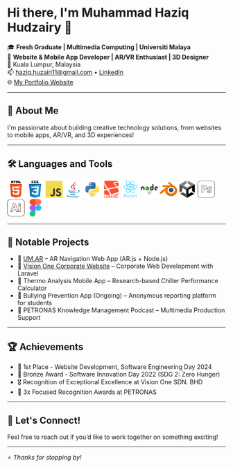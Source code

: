 # Hi there, I'm Muhammad Haziq Hudzairy 👋

🎓 **Fresh Graduate | Multimedia Computing | Universiti Malaya**  
💼 **Website & Mobile App Developer | AR/VR Enthusiast | 3D Designer**  
📍 Kuala Lumpur, Malaysia  
📫 haziq.huzairi11@gmail.com • [LinkedIn](http://www.linkedin.com/in/muhammad-haziq-hudzairy-hussin-56885922a)  
🌐 [My Portfolio Website](https://hudzairyportfolio.netlify.app/)

---

## 🧠 About Me

I'm passionate about building creative technology solutions, from websites to mobile apps, AR/VR, and 3D experiences!

---

## 🛠️ Languages and Tools

<p align="left">
  <img src="https://raw.githubusercontent.com/devicons/devicon/master/icons/html5/html5-original-wordmark.svg" alt="html5" width="40" height="40"/>
  <img src="https://raw.githubusercontent.com/devicons/devicon/master/icons/css3/css3-original-wordmark.svg" alt="css3" width="40" height="40"/>
  <img src="https://raw.githubusercontent.com/devicons/devicon/master/icons/javascript/javascript-original.svg" alt="javascript" width="40" height="40"/>
  <img src="https://raw.githubusercontent.com/devicons/devicon/master/icons/java/java-original.svg" alt="java" width="40" height="40"/>
  <img src="https://raw.githubusercontent.com/devicons/devicon/master/icons/python/python-original.svg" alt="python" width="40" height="40"/>
  <img src="https://raw.githubusercontent.com/devicons/devicon/master/icons/laravel/laravel-plain-wordmark.svg" alt="laravel" width="40" height="40"/>
  <img src="https://raw.githubusercontent.com/devicons/devicon/master/icons/react/react-original-wordmark.svg" alt="react" width="40" height="40"/>
  <img src="https://raw.githubusercontent.com/devicons/devicon/master/icons/nodejs/nodejs-original-wordmark.svg" alt="nodejs" width="40" height="40"/>
  <img src="https://raw.githubusercontent.com/devicons/devicon/master/icons/blender/blender-original.svg" alt="blender" width="40" height="40"/>
  <img src="https://raw.githubusercontent.com/devicons/devicon/master/icons/unity/unity-original.svg" alt="unity" width="40" height="40"/>
  <img src="https://raw.githubusercontent.com/devicons/devicon/master/icons/photoshop/photoshop-line.svg" alt="photoshop" width="40" height="40"/>
  <img src="https://raw.githubusercontent.com/devicons/devicon/master/icons/illustrator/illustrator-line.svg" alt="illustrator" width="40" height="40"/>
  <img src="https://raw.githubusercontent.com/devicons/devicon/master/icons/figma/figma-original.svg" alt="figma" width="40" height="40"/>
</p>

---

## 💼 Notable Projects

- 🔹 [UM.AR](https://um-ar-features.netlify.app/) – AR Navigation Web App (AR.js + Node.js)
- 🔹 [Vision One Corporate Website](https://visionone.com.my/public/) – Corporate Web Development with Laravel
- 🔹 Thermo Analysis Mobile App – Research-based Chiller Performance Calculator
- 🔹 Bullying Prevention App (Ongoing) – Anonymous reporting platform for students
- 🔹 PETRONAS Knowledge Management Podcast – Multimedia Production Support

---

## 🏆 Achievements

- 🥇 1st Place - Website Development, Software Engineering Day 2024
- 🥉 Bronze Award - Software Innovation Day 2022 (SDG 2: Zero Hunger)
- 🎖️ Recognition of Exceptional Excellence at Vision One SDN. BHD
- 🏅 3x Focused Recognition Awards at PETRONAS

---

## 📌 Let's Connect!

Feel free to reach out if you’d like to work together on something exciting!

---

⭐ _Thanks for stopping by!_
